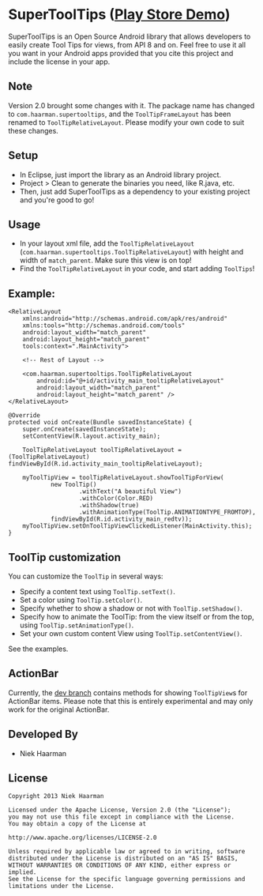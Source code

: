 SuperToolTips ([Play Store Demo][1])
===========

SuperToolTips is an Open Source Android library that allows developers to easily create Tool Tips for views, from API 8 and on.
Feel free to use it all you want in your Android apps provided that you cite this project and include the license in your app.

Note
-----
Version 2.0 brought some changes with it. The package name has changed to `com.haarman.supertooltips`, and the `ToolTipFrameLayout` has been renamed to `ToolTipRelativeLayout`. Please modify your own code to suit these changes.

Setup
-----
* In Eclipse, just import the library as an Android library project.
* Project > Clean to generate the binaries you need, like R.java, etc.
* Then, just add SuperToolTips as a dependency to your existing project and you're good to go!

Usage
-----

* In your layout xml file, add the `ToolTipRelativeLayout` (`com.haarman.supertooltips.ToolTipRelativeLayout`) with height and width of `match_parent`. Make sure this view is on top!
* Find the `ToolTipRelativeLayout` in your code, and start adding `ToolTips`!

Example:
-----

	<RelativeLayout
		xmlns:android="http://schemas.android.com/apk/res/android"
		xmlns:tools="http://schemas.android.com/tools"
		android:layout_width="match_parent"
		android:layout_height="match_parent"	
		tools:context=".MainActivity">

		<!-- Rest of Layout -->

		<com.haarman.supertooltips.ToolTipRelativeLayout
			android:id="@+id/activity_main_tooltipRelativeLayout"
			android:layout_width="match_parent"
			android:layout_height="match_parent" />
	</RelativeLayout>

	@Override
    protected void onCreate(Bundle savedInstanceState) {
        super.onCreate(savedInstanceState);
        setContentView(R.layout.activity_main);

        ToolTipRelativeLayout toolTipRelativeLayout = (ToolTipRelativeLayout) findViewById(R.id.activity_main_tooltipRelativeLayout);
		
		myToolTipView = toolTipRelativeLayout.showToolTipForView(
                new ToolTip()
                        .withText("A beautiful View")
                        .withColor(Color.RED)
                        .withShadow(true)
						.withAnimationType(ToolTip.ANIMATIONTYPE_FROMTOP),
                findViewById(R.id.activity_main_redtv));
        myToolTipView.setOnToolTipViewClickedListener(MainActivity.this);
	}
	
	

ToolTip customization
-----
You can customize the `ToolTip` in several ways:

* Specify a content text using `ToolTip.setText()`.
* Set a color using `ToolTip.setColor()`.
* Specify whether to show a shadow or not with `ToolTip.setShadow()`.
* Specify how to animate the ToolTip: from the view itself or from the top, using `ToolTip.setAnimationType()`.
* Set your own custom content View using `ToolTip.setContentView()`.

See the examples.

ActionBar
-----
Currently, the [dev branch][2] contains methods for showing `ToolTipView`s for ActionBar items. Please note that this is entirely experimental and may only work for the original ActionBar.

Developed By
-----
* Niek Haarman

License
-----

	Copyright 2013 Niek Haarman

	Licensed under the Apache License, Version 2.0 (the "License");
	you may not use this file except in compliance with the License.
	You may obtain a copy of the License at

	http://www.apache.org/licenses/LICENSE-2.0

	Unless required by applicable law or agreed to in writing, software
	distributed under the License is distributed on an "AS IS" BASIS,
	WITHOUT WARRANTIES OR CONDITIONS OF ANY KIND, either express or implied.
	See the License for the specific language governing permissions and
	limitations under the License.

 [1]: https://play.google.com/store/apps/details?id=com.haarman.supertooltips
 [2]: https://github.com/nhaarman/supertooltips/tree/dev